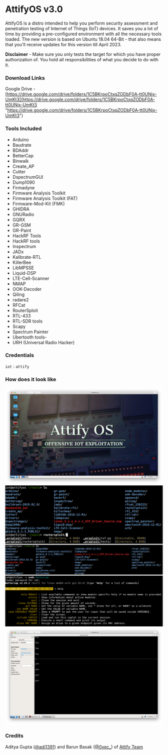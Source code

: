 # AttifyOS v3.0

AttifyOS is a distro intended to help you perform security assessment and penetration testing of Internet of Things (IoT) devices. It saves you a lot of time by providing a pre-configured environment with all the necessary tools loaded. The new version is based on Ubuntu 18.04 64-Bit - that also means that you'll receive updates for this version till April 2023.

**Disclaimer** - Make sure you only tests the target for which you have proper authorization of. You hold all responsibilities of what you decide to do with it. 

### Download Links 

Google Drive - [https://drive.google.com/drive/folders/1C5BKrpoCtxqZODbF0A-tt0UNjx-UmKt3](https://drive.google.com/drive/folders/1C5BKrpoCtxqZODbF0A-tt0UNjx-UmKt3 "https://drive.google.com/drive/folders/1C5BKrpoCtxqZODbF0A-tt0UNjx-UmKt3")



### Tools Included 

- Arduino
- Baudrate
- BDAddr
- BetterCap
- Binwalk
- Create_AP
- Cutter
- DspectrumGUI
- Dump1090
- Firmadyne
- Firmware Analysis Toolkit
- Firmware Analysis Toolkit (FAT)
- Firmware-Mod-Kit (FMK)
- GHIDRA
- GNURadio
- GQRX
- GR-GSM
- GR-Paint
- HackRF Tools
- HackRF tools
- Inspectrum
- JADx
- Kalibrate-RTL
- KillerBee
- LibMPSSE
- Liquid-DSP
- LTE-Cell-Scanner
- NMAP
- OOK-Decoder
- Qiling
- radare2
- RFCat
- RouterSploit
- RTL-433
- RTL-SDR tools
- Scapy
- Spectrum Painter
- Ubertooth tools-
- URH (Universal Radio Hacker)

### Credentials 

`iot` : `attify` 

### How does it look like 


![Attify OS Screenshot 1](images/attifyos-home.png)
![Attify OS Screenshot 2](images/attifyos-fish-autocomplete.png)
![Attify OS List of tools](images/attifyos-tools.png)
![Attify OS Screenshot 3](images/attifyos-bettercap.png)
![Attify OS Screenshot 4](images/attifyos-inspectrum.png)



### Credits 

Aditya Gupta ([@adi1391](https://twitter.com/adi1391 "@adi1391")) and Barun Basak ([@0xec_](https://twitter.com/0xec_ "@0xec_")) of [Attify Team](https://attify-store.com)
